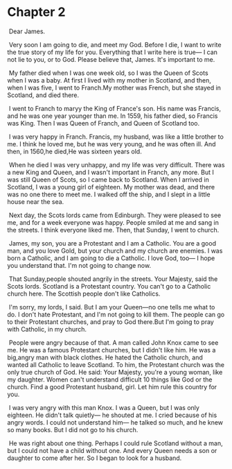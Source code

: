 # Chapter 2

​	Dear James.

​	Very soon I am going to die, and meet my God. Before I die, I want to write the true story of my life for you. Everything that I write here is true— I can not lie to you, or to God. Please believe that, James. It's important to me.

​	My father died when I was one week old, so I was the Queen of Scots when I was a baby. At first I lived with my mother in Scotland, and then, when I was five, I went to Franch.My mother was French, but she stayed in Scotland, and died there.

​	I went to Franch to maryy the King of France's son. His name was Francis, and he was one year younger than me. In 1559, his father died, so Francis was King. Then I was Queen of Franch, and Queen of Scotland too.

​	I was very happy in Franch. Francis, my husband, was like a little brother to me. I think he loved me, but he was very young, and he was often ill. And then, in 1560,he died,He was sixteen years old.

​	When he died I was very unhappy, and my life was very difficult. There was a new King and Queen, and I wasn't important in Franch, any more. But I was still Queen of Scots, so I came back to Scotland. When I arrived in Scotland, I was a young girl of eighteen. My mother was dead, and there was no one there to meet me. I walked off the ship, and I slept in a little house near the sea.

​	Next day, the Scots lords came from Edinburgh. They were pleased to see me, and for a week everyone was happy. People smiled at me and sang in the streets. I think everyone liked me. Then, that Sunday, I went to church.

​	James, my son, you are a Protestant and I am a Catholic. You are a good man, and you love Gold, but your church and  my church are enemies. I was born a Catholic, and I am going to die a Catholic. I love God, too— I hope you understand that. I'm not going to change now.

​	That Sunday,people shouted angrily in the streets. Your Majesty, said the Scots lords. Scotland is a Protestant country. You can't go to a Catholic church here. The Scottish people don't like Catholics.

​	I'm sorry, my lords, I said. But I am your Queen—no one tells me what to do. I don't hate Protestant, and I'm not going to kill them. The people can go to their Protestant churches, and pray to God there.But I'm going to pray with Catholic, in my church.

​	People were angry because of that. A man called John Knox came to see me. He was a famous Protestant churches, but I didn't like him. He was a big,angry man with black clothes. He hated the Catholic church, and wanted all Catholic to leave Scotland. To him, the Protestant church was the only true church of God. He said: Your Majesty, you're a young woman, like my daughter. Women can't understand difficult 10 things like God or the church. Find a good Protestant husband, girl. Let him rule this country for you.

​	I was very angry with this man Knox. I was a Queen, but I was only eighteen. He didn't talk quietly— he shouted at me. I cried because of  his angry words. I could not understand him— he talked so much, and he knew so many books. But I did not go to his church.

​	He was right about one thing. Perhaps I could rule Scotland without a man, but I could not  have a child without one. And every Queen needs a son or daughter to come after her. So I began to look for a husband.